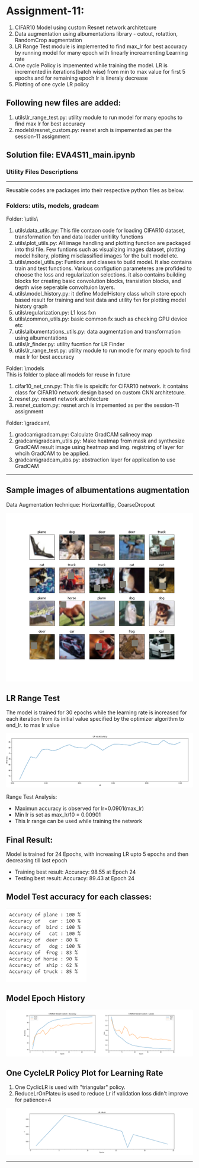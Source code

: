 # Assignment-11: 

1. CIFAR10 Model using custom Resnet network architetcure
2. Data augmentation using albumentations library - cutout, rotattion, RandomCrop augmentation
3. LR Range Test module is implemented to find max_lr for best accuracy by running model for many epoch with linearly increamenting Learning rate
4. One cycle Policy is impemented while training the model. LR is incremented in iterations(batch wise) from min to max  value for first 5 epochs and for remaining epoch lr is lineraly decrease
5. Plotting of one cycle LR policy

Following new files are added:
------------------------------

1. utils\lr_range_test.py: utility module to run model for many epochs to find max lr for best accuracy
2. models\resnet_custom.py: resnet arch is impemented as per the session-11 assignment


Solution file: EVA4S11_main.ipynb
--------------------------------

### Utility Files Descriptions
------------------------------
Reusable codes are packages into their respective python files as below:

### Folders: utils, models, gradcam

Folder: \utils\
1. utils\data_utils.py: This file contaon code for loading CIFAR10 dataset, transformation fxn and data loader unitility functions
2. utils\plot_utils.py: All image handling and plotting function are packaged into thsi file. Few funtions such as visualizing images dataset, plotting model hsitory, plotting misclassified images for the built model etc.
3. utils\model_utils.py: Funtions and classes to build model. It also contains train and test functions. Various configution parameteres are profided to choose the loss and regularization selections.
it also contains building blocks for creating basic convolution blocks, transistion blocks, and depth wise seperable convoltuion layers.
4. utils\model_history.py: it define ModelHistory class whcih store epoch based result for training and test data and utility fxn for plotting model history graph
5. utils\regularization.py: L1 loss fxn
6. utils\common_utils.py: basic common fx such as checking GPU device etc
7. utils\albumentations_utils.py: data augmentation and transformation using albumentations
8. utils\lr_finder.py: utility fucntion for LR Finder
9. utils\lr_range_test.py: utility module to run modle for many epoch to find max lr for best accuracy

Folder: \models\
This is folder to place all models for reuse in future
1. cifar10_net_cnn.py: This file is speicifc for CIFAR10 network. it contains class for CIFAR10 network design based on custom CNN architetcure.
2. resnet.py: resnet network architecture
3. resnet_custom.py: resnet arch is impemented as per the session-11 assignment

Folder: \gradcam\
1. gradcam\gradcam.py: Calculate GradCAM salinecy map
2. gradcam\gradcam_utils.py: Make heatmap from mask and synthesize GradCAM result image using heatmap and img. registring of layer for whcih GradCAM to be applied.
3. gradcam\gradcam_abs.py: abstraction layer for application to use GradCAM

----------------------------------------------------------------------------------------------------------------

Sample images of albumentations augmentation
--------------------------------------------

Data Augmentation technique: Horizontalflip, CoarseDropout

![](images/albumentations_images.png)

LR Range Test
-------------

The model is trained for 30 epochs while the learning rate is increased for each iteration from its initial value specified by the optimizer algorithm to end_lr. 
to max lr value

![](images/lr_rangetest_plot.png)

Range Test Analysis:

- Maximun accuracy is observed for lr=0.0901(max_lr)
- Min lr is set as max_lr/10 = 0.00901
- This lr range can be used while training the network

Final Result:
-------------
Model is trained for 24 Epochs, with increasing LR upto 5 epochs and then decreasing till last epoch

- Training best result: Accuracy: 98.55 at Epoch 24
- Testing  best result: Accuracy: 89.43 at Epoch 24

Model Test accuracy for each classes:
-------------------------------------

![](images/class_based_accuracy.png)


Model Epoch History
-------------------

![](images/model_history.png)


One CycleLR Policy Plot for Learning Rate
---------------------------------------

1. One CyclicLR is used with "triangular" policy.
2. ReduceLrOnPlateu is used to reduce Lr if validation loss didn't improve for patience=4 

![](images/lr_trend.png)

----------------------------------------------------------------------------------------------------------------

